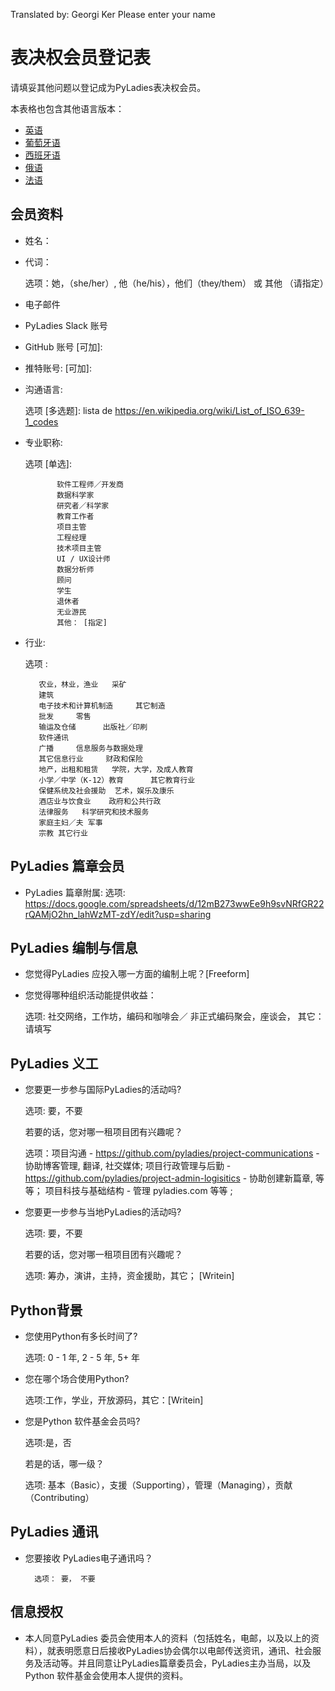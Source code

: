 Translated by: Georgi Ker
Please enter your name 

# 表决权会员登记表

请填妥其他问题以登记成为PyLadies表决权会员。

本表格也包含其他语言版本：

- [英语](https://github.com/pyladies/project-admin-logisitics/blob/master/forms/voting-membership-form-en.md)
- [葡萄牙语](https://github.com/pyladies/project-admin-logisitics/blob/master/forms/basic-membership-form-pt.md)
- [西班牙语](https://github.com/pyladies/project-admin-logisitics/blob/master/forms/voting-membership-form-es.md)
- [俄语](https://github.com/pyladies/project-admin-logisitics/blob/master/forms/voting-membership-form-ru.md)
- [法语](https://github.com/pyladies/project-admin-logisitics/blob/master/forms/voting-membership-form-fr.md)

## 会员资料
- 姓名：

- 代词：

    选项：她，（she/her）, 他（he/his），他们（they/them） 或 其他 （请指定）

- 电子邮件

- PyLadies Slack 账号

- GitHub 账号 [可加]:

- 推特账号: [可加]:

- 沟通语言:
        
    选项 [多选题]: lista de https://en.wikipedia.org/wiki/List_of_ISO_639-1_codes

- 专业职称:

    选项  [单选]:
  
             软件工程师／开发商
             数据科学家 
             研究者／科学家 
             教育工作者
             项目主管
             工程经理 
             技术项目主管
             UI / UX设计师 
             数据分析师
             顾问 
             学生
             退休者
             无业游民
             其他： [指定]

- 行业:
  
   选项 :
        
         农业，林业，渔业  	采矿
         建筑
         电子技术和计算机制造 	其它制造
         批发 	零售 
         输运及仓储     	出版社／印刷 
         软件通讯 
         广播 	信息服务与数据处理 
         其它信息行业  	财政和保险 
         地产，出租和租赁 	学院，大学，及成人教育
         小学／中学（K-12）教育     	其它教育行业 
         保健系统及社会援助 	艺术，娱乐及康乐 
         酒店业与饮食业 	政府和公共行政
         法律服务 	科学研究和技术服务 
         家庭主妇／夫	军事
         宗教 其它行业

## PyLadies 篇章会员

- PyLadies 篇章附属: 
        选项: https://docs.google.com/spreadsheets/d/12mB273wwEe9h9svNRfGR22rQAMjO2hn_lahWzMT-zdY/edit?usp=sharing


## PyLadies 编制与信息

- 您觉得PyLadies 应投入哪一方面的编制上呢？[Freeform]

- 您觉得哪种组织活动能提供收益：
    
   选项:  社交网络，工作坊，编码和咖啡会／ 非正式编码聚会，座谈会，
   其它：请填写


## PyLadies 义工

- 您要更一步参与国际PyLadies的活动吗?
  
   选项:  要，不要
  
   若要的话，您对哪一租项目团有兴趣呢？
  
    选项：项目沟通 - https://github.com/pyladies/project-communications - 协助博客管理, 翻译, 社交媒体; 
    项目行政管理与后勤 - https://github.com/pyladies/project-admin-logisitics - 协助创建新篇章, 等等；
    项目科技与基础结构 - 管理 pyladies.com 等等 ;  


- 您要更一步参与当地PyLadies的活动吗?
  
   选项:  要，不要 
  
   若要的话，您对哪一租项目团有兴趣呢？
  
   选项: 筹办，演讲，主持，资金援助，其它； [Writein]

## Python背景

- 您使用Python有多长时间了? 

   选项: 0 - 1 年,  2 - 5 年, 5+ 年

- 您在哪个场合使用Python? 
  
   选项:工作，学业，开放源码，其它：[Writein]

- 您是Python 软件基金会员吗? 
  
   选项:是，否
  
   若是的话，哪一级？
  
   选项: 基本（Basic），支援（Supporting），管理（Managing），贡献（Contributing）

## PyLadies 通讯

- 您要接收 PyLadies电子通讯吗？

        选项： 要， 不要  

## 信息授权

-  本人同意PyLadies 委员会使用本人的资料（包括姓名，电邮，以及以上的资料），就表明愿意日后接收PyLadies协会偶尔以电邮传送资讯，通讯、社会服务及活动等。并且同意让PyLadies篇章委员会，PyLadies主办当局，以及Python 软件基金会使用本人提供的资料。
